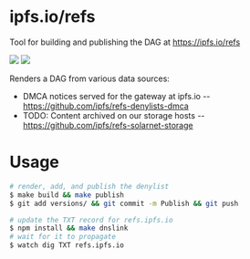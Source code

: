 # ipfs.io/refs

Tool for building and publishing the DAG at https://ipfs.io/refs

[![](https://img.shields.io/badge/project-IPFS-blue.svg?style=flat-square)](http://ipfs.io/) [![](https://img.shields.io/badge/freenode-%23ipfs-blue.svg?style=flat-square)](http://webchat.freenode.net/?channels=%23ipfs)

Renders a DAG from various data sources:

- DMCA notices served for the gateway at ipfs.io -- https://github.com/ipfs/refs-denylists-dmca
- TODO: Content archived on our storage hosts -- https://github.com/ipfs/refs-solarnet-storage

# Usage

```sh
# render, add, and publish the denylist
$ make build && make publish
$ git add versions/ && git commit -m Publish && git push

# update the TXT record for refs.ipfs.io
$ npm install && make dnslink
# wait for it to propagate
$ watch dig TXT refs.ipfs.io
```
